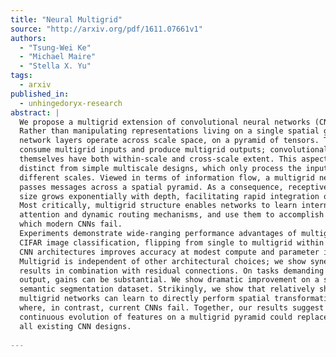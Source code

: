 ```yaml
---
title: "Neural Multigrid"
source: "http://arxiv.org/pdf/1611.07661v1"
authors:
  - "Tsung-Wei Ke"
  - "Michael Maire"
  - "Stella X. Yu"
tags:
  - arxiv
published_in:
  - unhingedoryx-research
abstract: |
  We propose a multigrid extension of convolutional neural networks (CNNs).
  Rather than manipulating representations living on a single spatial grid, our
  network layers operate across scale space, on a pyramid of tensors. They
  consume multigrid inputs and produce multigrid outputs; convolutional filters
  themselves have both within-scale and cross-scale extent. This aspect is
  distinct from simple multiscale designs, which only process the input at
  different scales. Viewed in terms of information flow, a multigrid network
  passes messages across a spatial pyramid. As a consequence, receptive field
  size grows exponentially with depth, facilitating rapid integration of context.
  Most critically, multigrid structure enables networks to learn internal
  attention and dynamic routing mechanisms, and use them to accomplish tasks on
  which modern CNNs fail.
  Experiments demonstrate wide-ranging performance advantages of multigrid. On
  CIFAR image classification, flipping from single to multigrid within standard
  CNN architectures improves accuracy at modest compute and parameter increase.
  Multigrid is independent of other architectural choices; we show synergistic
  results in combination with residual connections. On tasks demanding per-pixel
  output, gains can be substantial. We show dramatic improvement on a synthetic
  semantic segmentation dataset. Strikingly, we show that relatively shallow
  multigrid networks can learn to directly perform spatial transformation tasks,
  where, in contrast, current CNNs fail. Together, our results suggest that
  continuous evolution of features on a multigrid pyramid could replace virtually
  all existing CNN designs.
  
---
```

